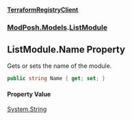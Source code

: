 #### [TerraformRegistryClient](index.md 'index')
### [ModPosh.Models](ModPosh.Models.md 'ModPosh.Models').[ListModule](ModPosh.Models.ListModule.md 'ModPosh.Models.ListModule')

## ListModule.Name Property

Gets or sets the name of the module.

```csharp
public string Name { get; set; }
```

#### Property Value
[System.String](https://docs.microsoft.com/en-us/dotnet/api/System.String 'System.String')